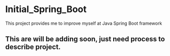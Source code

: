 # Initial_Spring_Boot
This project provides me to improve myself at Java Spring Boot framework
## This are will be adding soon, just need process to describe project.
